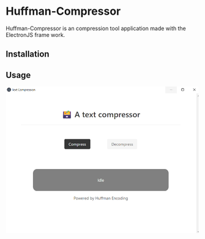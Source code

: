 # Huffman-Compressor

Huffman-Compressor is an compression tool application made with the ElectronJS frame work.

## Installation



## Usage
![Alt text](./src/images/image1.png?raw=true)
